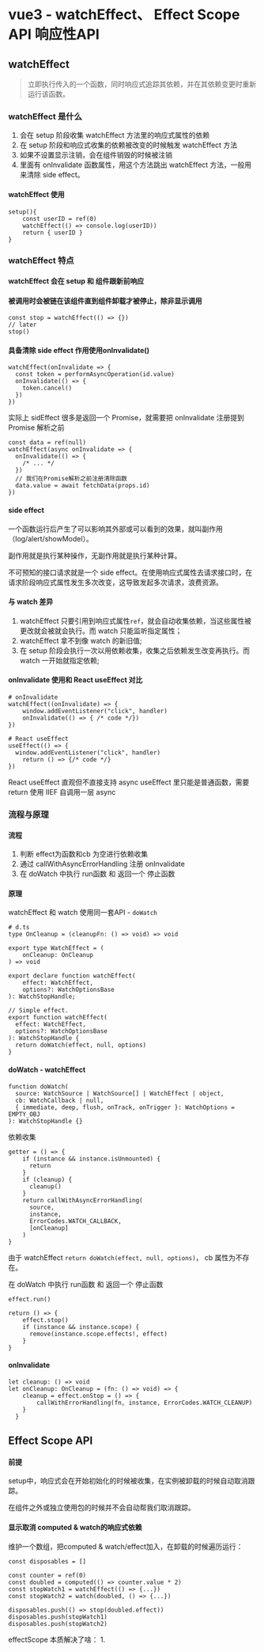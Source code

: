 # vue3 - watchEffect、 Effect Scope API 响应性API
## watchEffect
> 立即执行传入的一个函数，同时响应式追踪其依赖，并在其依赖变更时重新运行该函数。

### watchEffect 是什么
1. 会在 setup 阶段收集 watchEffect 方法里的响应式属性的依赖
2. 在 setup 阶段和响应式收集的依赖被改变的时候触发 watchEffect 方法
3. 如果不设置显示注销，会在组件销毁的时候被注销
4. 里面有 onInvalidate 函数属性，用这个方法跳出 watchEffect 方法，一般用来清除 side effect。

#### watchEffect 使用
```
setup(){
    const userID = ref(0)
    watchEffect(() => console.log(userID))
    return { userID }
}
```
### watchEffect 特点
#### watchEffect 会在 setup 和 组件跟新前响应
####  被调用时会被链在该组件直到组件卸载才被停止，除非显示调用
```
const stop = watchEffect(() => {})
// later
stop()
```
#### 具备清除 side effect 作用使用onInvalidate()
```
watchEffect(onInvalidate => {
  const token = performAsyncOperation(id.value)
  onInvalidate(() => {
    token.cancel()
  })
})
```
实际上 sidEffect 很多是返回一个 Promise，就需要把 onInvalidate 注册提到 Promise 解析之前
```
const data = ref(null)
watchEffect(async onInvalidate => {
  onInvalidate(() => {
    /* ... */
  }) 
  // 我们在Promise解析之前注册清除函数
  data.value = await fetchData(props.id)
})
```

#### side effect
一个函数运行后产生了可以影响其外部或可以看到的效果，就叫副作用（log/alert/showModel）。

副作用就是执行某种操作，无副作用就是执行某种计算。

不可预知的接口请求就是一个 side effect。在使用响应式属性去请求接口时，在请求阶段响应式属性发生多次改变，这导致发起多次请求，浪费资源。
#### 与 watch 差异
1. watchEffect 只要引用到响应式属性``ref``，就会自动收集依赖，当这些属性被更改就会被就会执行。而 watch 只能监听指定属性；
2. watchEffect 拿不到像 watch 的新旧值;
3. 在 setup 阶段会执行一次以用依赖收集，收集之后依赖发生改变再执行。而 watch 一开始就指定依赖;

#### onInvalidate 使用和 React useEffect 对比
```
# onInvalidate
watchEffect((onInvalidate) => {
    window.addEventListener("click", handler)
    onInvalidate(() => { /* code */})
})

# React useEffect
useEffect(() => {
  window.addEventListener("click", handler)
    return () => {/* code */}
})
```
React useEffect 直观但不直接支持 async
useEffect 里只能是普通函数，需要 return 使用 IIEF 自调用一层 async

### 流程与原理
#### 流程
1. 判断 effect为函数和cb 为空进行依赖收集
2. 通过 callWithAsyncErrorHandling 注册 onInvalidate
3. 在 doWatch 中执行 run函数 和 返回一个 停止函数

#### 原理
watchEffect 和 watch 使用同一套API - ``doWatch``
```
# d.ts
type OnCleanup = (cleanupFn: () => void) => void

export type WatchEffect = (
    onCleanup: OnCleanup
) => void

export declare function watchEffect(
    effect: WatchEffect,
    options?: WatchOptionsBase
): WatchStopHandle;

// Simple effect.
export function watchEffect(
  effect: WatchEffect,
  options?: WatchOptionsBase
): WatchStopHandle {
  return doWatch(effect, null, options)
}
```

#### doWatch - watchEffect
```
function doWatch(
  source: WatchSource | WatchSource[] | WatchEffect | object,
  cb: WatchCallback | null,
  { immediate, deep, flush, onTrack, onTrigger }: WatchOptions = EMPTY_OBJ
): WatchStopHandle {}
```

依赖收集
```
getter = () => {
    if (instance && instance.isUnmounted) {
      return
    }
    if (cleanup) {
      cleanup()
    }
    return callWithAsyncErrorHandling(
      source,
      instance,
      ErrorCodes.WATCH_CALLBACK,
      [onCleanup]
    )
}
```
由于 watchEffect ``return doWatch(effect, null, options)``， cb 属性为不存在。

在 doWatch 中执行 run函数 和 返回一个 停止函数
```
effect.run()

return () => {
    effect.stop()
    if (instance && instance.scope) {
      remove(instance.scope.effects!, effect)
    }
}
```

#### onInvalidate
```
let cleanup: () => void
let onCleanup: OnCleanup = (fn: () => void) => {
    cleanup = effect.onStop = () => {
        callWithErrorHandling(fn, instance, ErrorCodes.WATCH_CLEANUP)
    }
  }
```

## Effect Scope API
#### 前提
setup中，响应式会在开始初始化的时候被收集，在实例被卸载的时候自动取消跟踪。

在组件之外或独立使用包的时候并不会自动帮我们取消跟踪。

#### 显示取消 computed & watch的响应式依赖
维护一个数组，把computed & watch/effect加入，在卸载的时候遍历运行：
```
const disposables = []

const counter = ref(0)
const doubled = computed(() => counter.value * 2)
const stopWatch1 = watchEffect(() => {...})
const stopWatch2 = watch(doubled, () => {...})

disposables.push(() => stop(doubled.effect))
disposables.push(stopWatch1)
disposables.push(stopWatch2)
```

effectScope 本质解决了啥：
1. 
